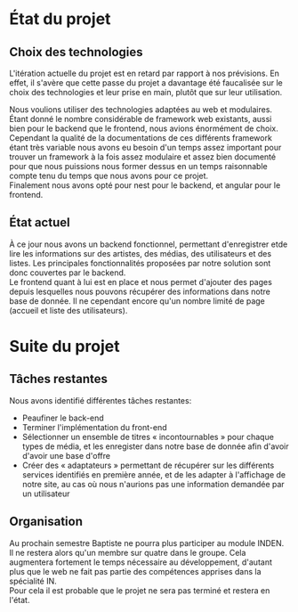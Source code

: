 # État du projet
## Choix des technologies
L'itération actuelle du projet est en retard par rapport à nos prévisions. En effet, il s'avère que cette passe du projet a davantage été faucalisée sur le choix des technologies et leur prise en main, plutôt que sur leur utilisation.

Nous voulions utiliser des technologies adaptées au web et modulaires. Étant donné le nombre considérable de framework web existants, aussi bien pour le backend que le frontend, nous avions énormément de choix. Cependant la qualité de la documentations de ces différents framework étant très variable nous avons eu besoin d'un temps assez important pour trouver un framework à la fois assez modulaire et assez bien documenté pour que nous puissions nous former dessus en un temps raisonnable compte tenu du temps que nous avons pour ce projet.<br>
Finalement nous avons opté pour nest pour le backend, et angular pour le frontend.

## État actuel
À ce jour nous avons un backend fonctionnel, permettant d'enregistrer etde lire les informations sur des artistes, des médias, des utilisateurs et des listes. Les principales fonctionnalités proposées par notre solution sont donc couvertes par le backend.<br>
Le frontend quant à lui est en place et nous permet d'ajouter des pages depuis lesquelles nous pouvons récupérer des informations dans notre base de donnée. Il ne cependant encore qu'un nombre limité de page (accueil et liste des utilisateurs).

# Suite du projet
## Tâches restantes
Nous avons identifié différentes tâches restantes:
- Peaufiner le back-end
- Terminer l'implémentation du front-end
- Sélectionner un ensemble de titres « incontournables » pour chaque types de média, et les enregister dans notre base de donnée afin d'avoir d'avoir une base d'offre
- Créer des « adaptateurs » permettant de récupérer sur les différents services identifiés en première année, et de les adapter à l'affichage de notre site, au cas où nous n'aurions pas une information demandée par un utilisateur

## Organisation
Au prochain semestre Baptiste ne pourra plus participer au module INDEN. Il ne restera alors qu'un membre sur quatre dans le groupe. Cela augmentera fortement le temps nécessaire au développement, d'autant plus que le web ne fait pas partie des compétences apprises dans la spécialité IN.<br>
Pour cela il est probable que le projet ne sera pas terminé et restera en l'état.

